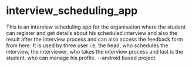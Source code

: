 # interview_scheduling_app
This is an interview scheduling app for the organisation where the student can register and get details about his scheduled interview and also the result after the interview process and can also access the feedback form from here.
It is used by three user i.e, the head, who schedules the interview, the interviewer, who takes the interview process and last is the student, who can manage his profile.
--android based project.
